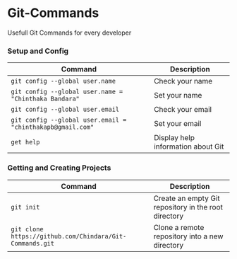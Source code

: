 # Git-Commands
Usefull Git Commands for every developer

### Setup and Config
| Command | Description |
| ------- | ----------- |
| `git config --global user.name`  | Check your name |
| `git config --global user.name = "Chinthaka Bandara"`  | Set your name |
| `git config --global user.email`  | Check your email |
| `git config --global user.email = "chinthakapb@gmail.com"`  | Set your email |
| `get help` | Display help information about Git |


### Getting and Creating Projects
| Command | Description |
| ------- | ----------- |
| `git init` | Create an empty Git repository in the root directory |
| `git clone https://github.com/Chindara/Git-Commands.git` | Clone a remote repository into a new directory |
